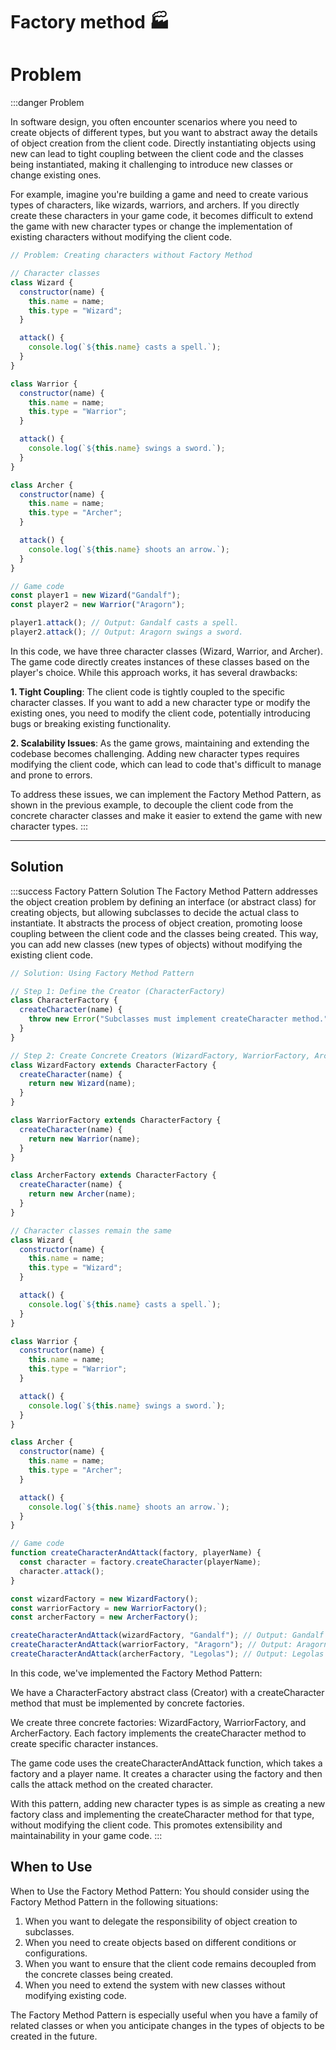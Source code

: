 # Factory method 🏭 

# Problem

:::danger Problem

In software design, you often encounter scenarios where you need to create objects of different types, but you want to abstract away the details of object creation from the client code. Directly instantiating objects using new can lead to tight coupling between the client code and the classes being instantiated, making it challenging to introduce new classes or change existing ones.

For example, imagine you're building a game and need to create various types of characters, like wizards, warriors, and archers. If you directly create these characters in your game code, it becomes difficult to extend the game with new character types or change the implementation of existing characters without modifying the client code.

```js
// Problem: Creating characters without Factory Method

// Character classes
class Wizard {
  constructor(name) {
    this.name = name;
    this.type = "Wizard";
  }

  attack() {
    console.log(`${this.name} casts a spell.`);
  }
}

class Warrior {
  constructor(name) {
    this.name = name;
    this.type = "Warrior";
  }

  attack() {
    console.log(`${this.name} swings a sword.`);
  }
}

class Archer {
  constructor(name) {
    this.name = name;
    this.type = "Archer";
  }

  attack() {
    console.log(`${this.name} shoots an arrow.`);
  }
}

// Game code
const player1 = new Wizard("Gandalf");
const player2 = new Warrior("Aragorn");

player1.attack(); // Output: Gandalf casts a spell.
player2.attack(); // Output: Aragorn swings a sword.
```
In this code, we have three character classes (Wizard, Warrior, and Archer). The game code directly creates instances of these classes based on the player's choice. While this approach works, it has several drawbacks:

**1. Tight Coupling**: The client code is tightly coupled to the specific character classes. If you want to add a new character type or modify the existing ones, you need to modify the client code, potentially introducing bugs or breaking existing functionality.

**2. Scalability Issues**: As the game grows, maintaining and extending the codebase becomes challenging. Adding new character types requires modifying the client code, which can lead to code that's difficult to manage and prone to errors.

To address these issues, we can implement the Factory Method Pattern, as shown in the previous example, to decouple the client code from the concrete character classes and make it easier to extend the game with new character types.
:::

---

## Solution

:::success Factory Pattern Solution
The Factory Method Pattern addresses the object creation problem by defining an interface (or abstract class) for creating objects, but allowing subclasses to decide the actual class to instantiate. It abstracts the process of object creation, promoting loose coupling between the client code and the classes being created. This way, you can add new classes (new types of objects) without modifying the existing client code.


```js
// Solution: Using Factory Method Pattern

// Step 1: Define the Creator (CharacterFactory)
class CharacterFactory {
  createCharacter(name) {
    throw new Error("Subclasses must implement createCharacter method.");
  }
}

// Step 2: Create Concrete Creators (WizardFactory, WarriorFactory, ArcherFactory)
class WizardFactory extends CharacterFactory {
  createCharacter(name) {
    return new Wizard(name);
  }
}

class WarriorFactory extends CharacterFactory {
  createCharacter(name) {
    return new Warrior(name);
  }
}

class ArcherFactory extends CharacterFactory {
  createCharacter(name) {
    return new Archer(name);
  }
}

// Character classes remain the same
class Wizard {
  constructor(name) {
    this.name = name;
    this.type = "Wizard";
  }

  attack() {
    console.log(`${this.name} casts a spell.`);
  }
}

class Warrior {
  constructor(name) {
    this.name = name;
    this.type = "Warrior";
  }

  attack() {
    console.log(`${this.name} swings a sword.`);
  }
}

class Archer {
  constructor(name) {
    this.name = name;
    this.type = "Archer";
  }

  attack() {
    console.log(`${this.name} shoots an arrow.`);
  }
}

// Game code
function createCharacterAndAttack(factory, playerName) {
  const character = factory.createCharacter(playerName);
  character.attack();
}

const wizardFactory = new WizardFactory();
const warriorFactory = new WarriorFactory();
const archerFactory = new ArcherFactory();

createCharacterAndAttack(wizardFactory, "Gandalf"); // Output: Gandalf casts a spell.
createCharacterAndAttack(warriorFactory, "Aragorn"); // Output: Aragorn swings a sword.
createCharacterAndAttack(archerFactory, "Legolas"); // Output: Legolas shoots an arrow.
```

In this code, we've implemented the Factory Method Pattern:

We have a CharacterFactory abstract class (Creator) with a createCharacter method that must be implemented by concrete factories.

We create three concrete factories: WizardFactory, WarriorFactory, and ArcherFactory. Each factory implements the createCharacter method to create specific character instances.

The game code uses the createCharacterAndAttack function, which takes a factory and a player name. It creates a character using the factory and then calls the attack method on the created character.

With this pattern, adding new character types is as simple as creating a new factory class and implementing the createCharacter method for that type, without modifying the client code. This promotes extensibility and maintainability in your game code.
:::

## When to Use

When to Use the Factory Method Pattern:
You should consider using the Factory Method Pattern in the following situations:

1. When you want to delegate the responsibility of object creation to subclasses.
2. When you need to create objects based on different conditions or configurations.
3. When you want to ensure that the client code remains decoupled from the concrete classes being created.
4. When you need to extend the system with new classes without modifying existing code.

The Factory Method Pattern is especially useful when you have a family of related classes or when you anticipate changes in the types of objects to be created in the future.